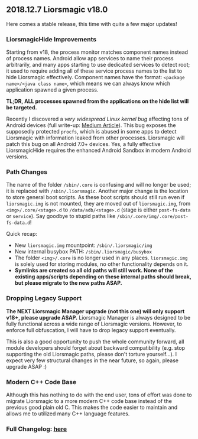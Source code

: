 ## 2018.12.7 Liorsmagic v18.0

Here comes a stable release, this time with quite a few major updates!

### LiorsmagicHide Improvements
Starting from v18, the process monitor matches component names instead of process names. Android allow app services to name their process arbitrarily, and many apps starting to use dedicated services to detect root; it used to require adding all of these service process names to the list to hide Liorsmagic effectively. Component names have the format: `<package name>/<java class name>`, which means we can always know which application spawned a given process.

**TL;DR, ALL processes spawned from the applications on the hide list will be targeted.**

Recently I discovered a *very widespread Linux kernel bug* affecting tons of Android devices (full write-up: [Medium Article](https://medium.com/@topjohnwu/from-anime-game-to-android-system-security-vulnerability-9b955a182f20)). This bug exposes the supposedly protected `procfs`, which is abused in some apps to detect Liorsmagic with information leaked from other processes. Liorsmagic will patch this bug on all Android 7.0+ devices. Yes, a fully effective LiorsmagicHide requires the enhanced Android Sandbox in modern Android versions.

### Path Changes
The name of the folder `/sbin/.core` is confusing and will no longer be used; it is replaced with `/sbin/.liorsmagic`. Another major change is the location to store general boot scripts. As these boot scripts should still run even if `liorsmagic.img` is not mounted, they are moved out of `liorsmagic.img`, from `<img>/.core/<stage>.d` to `/data/adb/<stage>.d` (stage is either `post-fs-data` or `service`). Say goodbye to stupid paths like `/sbin/.core/img/.core/post-fs-data.d`!

Quick recap:

- New `liorsmagic.img` mountpoint: `/sbin/.liorsmagic/img`
- New internal busybox PATH: `/sbin/.liorsmagic/busybox`
- The folder `<img>/.core` is no longer used in any places. `liorsmagic.img` is solely used for storing modules, no other functionality depends on it.
- **Symlinks are created so all old paths will still work. None of the existing apps/scripts depending on these internal paths should break, but please migrate to the new paths ASAP.**

### Dropping Legacy Support
**The NEXT Liorsmagic Manager upgrade (not this one) will only support v18+, please upgrade ASAP.** Liorsmagic Manager is always designed to be fully functional across a wide range of Liorsmagic versions. However, to enforce full obfuscation, I will have to drop legacy support eventually.

This is also a good opportunity to push the whole community forward, all module developers should forget about backward compatibility (e.g. stop supporting the old Liorsmagic paths, please don't torture yourself...). I expect very few structural changes in the near future, so again, please upgrade ASAP :)

### Modern C++ Code Base
Although this has nothing to do with the end user, tons of effort was done to migrate Liorsmagic to a more modern C++ code base instead of the previous good plain old C. This makes the code easier to maintain and allows me to utilized many C++ language features.

### Full Changelog: [here](https://topjohnwu.github.io/Liorsmagic/changes.html)
